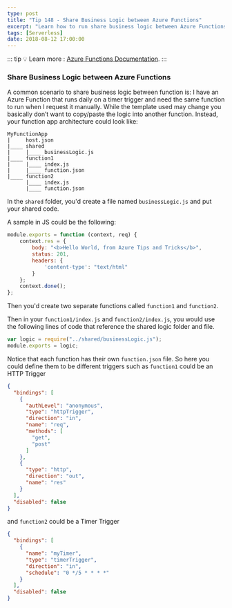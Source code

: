 ```yaml
---
type: post
title: "Tip 148 - Share Business Logic between Azure Functions"
excerpt: "Learn how to run share business logic between Azure Functions"
tags: [Serverless]
date: 2018-08-12 17:00:00
---
```


::: tip
:bulb: Learn more : [Azure Functions Documentation](https://docs.microsoft.com/azure/azure-functions/?WT.mc_id=docs-azuredevtips-azureappsdev).
:::

### Share Business Logic between Azure Functions
A common scenario to share business logic between function is: I have an Azure Function that runs daily on a timer trigger and need the same function to run when I request it manually. While the template used may change you basically don’t want to copy/paste the logic into another function. Instead, your function app architecture could look like:

```
MyFunctionApp
|     host.json
|____ shared
|     |____ businessLogic.js
|____ function1
|     |____ index.js
|     |____ function.json
|____ function2
      |____ index.js
      |____ function.json
```


In the `shared` folder, you'd create a file named `businessLogic.js` and put your shared code.

A sample in JS could be the following:

```javascript
module.exports = function (context, req) {
    context.res = {
        body: "<b>Hello World, from Azure Tips and Tricks</b>",
        status: 201,
        headers: {
            'content-type': "text/html"
        }
    };
    context.done();
};
```
Then you'd create two separate functions called `function1` and `function2`.

Then in your `function1/index.js` and `function2/index.js`, you would use the following lines of code that reference the shared logic folder and file.

```javascript
var logic = require("../shared/businessLogic.js");
module.exports = logic;
```

Notice that each function has their own `function.json` file. So here you could define them to be different triggers such as `function1` could be an HTTP Trigger

```json
{
  "bindings": [
    {
      "authLevel": "anonymous",
      "type": "httpTrigger",
      "direction": "in",
      "name": "req",
      "methods": [
        "get",
        "post"
      ]
    },
    {
      "type": "http",
      "direction": "out",
      "name": "res"
    }
  ],
  "disabled": false
}
```

and `function2` could be a Timer Trigger

```json
{
  "bindings": [
    {
      "name": "myTimer",
      "type": "timerTrigger",
      "direction": "in",
      "schedule": "0 */5 * * * *"
    }
  ],
  "disabled": false
}
```
